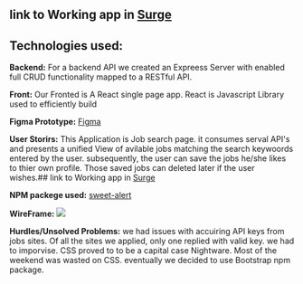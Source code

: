 ## link to Working app in [Surge](www.surge.com/placeholder)

## Technologies used:
**Backend:** For a backend API we created an Expreess Server with enabled full CRUD functionality mapped to a RESTful API. 

**Front:** Our Fronted is A React single page app. React is Javascript Library used to efficiently build 

**Figma Prototype:** [Figma](https://www.figma.com/file/CIxhTLQQuUOLb0dGRjX1mOIQ/JOBS-SA-SEARch-ENGINE?node-id=0%3A1)

**User Storirs:** This Application is Job search page. it consumes serval API's and presents a unified View of avilable jobs matching the search keywoords entered by the user. subsequently, the user can save the jobs he/she likes to thier own profile. Those saved jobs can deleted later if the user wishes.## link to Working app in [Surge](www.surge.com/placeholder)

**NPM packege used:** [sweet-alert](https://www.npmjs.com/package/sweet-alert)


**WireFrame:** 
![](https://i.imgur.com/26Y1FqN.png)

**Hurdles/Unsolved Problems:** we had issues with accuiring API keys from jobs sites. Of all the sites we applied, only one replied with valid key. we had to imporvise. CSS proved to to be a capital case Nightware. Most of the weekend was wasted on CSS. eventually we decided to use Bootstrap npm package. 
